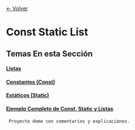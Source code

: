 [<- Volver](ayudantia-lp1-2022-1c/README.md)
# Const Static List
## Temas En esta Sección
#### [Listas](lists.md)
#### [Constantes (Const)](const.md)
#### [Estáticos (Static)](static.md)
#### [Ejemplo Completo de Const, Static y Listas](/Clase_Const_Static_Listas)
     Proyecto demo con comentarios y explicaciones.
